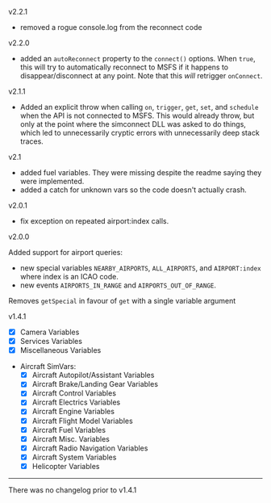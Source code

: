 v2.2.1

- removed a rogue console.log from the reconnect code

v2.2.0

- added an `autoReconnect` property to the `connect()` options. When `true`, this will try to automatically reconnect to MSFS if it happens to disappear/disconnect at any point. Note that this _will_ retrigger `onConnect`.

v2.1.1

- Added an explicit throw when calling `on`, `trigger`, `get`, `set`, and `schedule` when the API is not
  connected to MSFS. This would already throw, but only at the point where the simconnect DLL was asked
  to do things, which led to unnecessarily cryptic errors with unnecessarily deep stack traces.

v2.1

- added fuel variables. They were missing despite the readme saying they were implemented.
- added a catch for unknown vars so the code doesn't actually crash.

v2.0.1

- fix exception on repeated airport:index calls.

v2.0.0

Added support for airport queries:

- new special variables `NEARBY_AIRPORTS`, `ALL_AIRPORTS`, and `AIRPORT:index` where index is an ICAO code.
- new events `AIRPORTS_IN_RANGE` and `AIRPORTS_OUT_OF_RANGE`.

Removes `getSpecial` in favour of `get` with a single variable argument

v1.4.1

- [x] Camera Variables
- [x] Services Variables
- [x] Miscellaneous Variables
- Aircraft SimVars:
  - [x] Aircraft Autopilot/Assistant Variables
  - [x] Aircraft Brake/Landing Gear Variables
  - [x] Aircraft Control Variables
  - [x] Aircraft Electrics Variables
  - [x] Aircraft Engine Variables
  - [x] Aircraft Flight Model Variables
  - [x] Aircraft Fuel Variables
  - [x] Aircraft Misc. Variables
  - [x] Aircraft Radio Navigation Variables
  - [x] Aircraft System Variables
  - [x] Helicopter Variables

---

There was no changelog prior to v1.4.1
